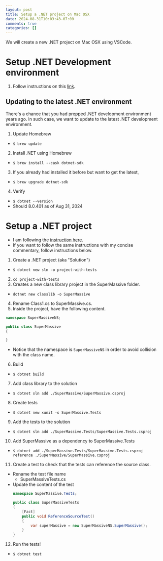 ```yaml
---
layout: post
title: Setup a .NET project on Mac OSX
date: 2024-08-31T10:03:43-07:00
comments: true
categories: []
---
```


We will create a new .NET project on Mac OSX using VSCode.

# Setup .NET Development environment

1. Follow instructions on this [link](https://dev.to/rusydy/setting-up-net-on-macos-a-step-by-step-guide-14db).

## Updating to the latest .NET environment 

There's a chance that you had prepped .NET development environment years ago. In such case, we want to update to the latest .NET development environment.

1. Update Homebrew
  - `$ brew update`
2. Install .NET using Homebrew
  - `$ brew install --cask dotnet-sdk`
3. If you already had installed it before but want to get the latest,
  - `$ brew upgrade dotnet-sdk`
4. Verify
  - `$ dotnet --version`
  - Should 8.0.401 as of Aug 31, 2024

# Setup a .NET project

- I am following the [instruction here](https://learn.microsoft.com/en-us/dotnet/core/testing/unit-testing-with-dotnet-test).
- If you want to follow the same instructions with my concise commentary, follow instructions below.

1. Create a .NET project (aka "Solution")
  - `$ dotnet new sln -o project-with-tests`
2. `cd project-with-tests`
3. Creates a new class library project in the SuperMassive folder.
  - `dotnet new classlib -o SuperMassive`
4. Rename Class1.cs to SuperMassive.cs.
5. Inside the project, have the following content.
  ```csharp
  namespace SuperMassiveNS;

  public class SuperMassive
  {

  }
  ```
  - Notice that the namespace is `SuperMassiveNS` in order to avoid collision with the class name.
6. Build
  - `$ dotnet build`
7. Add class library to the solution
  - `$ dotnet sln add ./SuperMassive/SuperMassive.csproj`
8. Create tests
  - `$ dotnet new xunit -o SuperMassive.Tests`
9. Add the tests to the solution
  - `$ dotnet sln add ./SuperMassive.Tests/SuperMassive.Tests.csproj`
10. Add SuperMassive as a dependency to SuperMassive.Tests
  - `$ dotnet add ./SuperMassive.Tests/SuperMassive.Tests.csproj reference ./SuperMassive/SuperMassive.csproj`  
11. Create a test to check that the tests can reference the source class.
  - Rename the test file name
    - SuperMassiveTests.cs
  - Update the content of the test
    ```csharp
    namespace SuperMassive.Tests;

    public class SuperMassiveTests
    {
        [Fact]
        public void ReferenceSourceTest()
        {
            var superMassive = new SuperMassiveNS.SuperMassive();
        }
    }
    ```
12. Run the tests!
  - `$ dotnet test`





